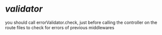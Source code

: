# ***validator***
you should call errorValidator.check, just before calling the controller on the route files to check for errors of previous middlewares




